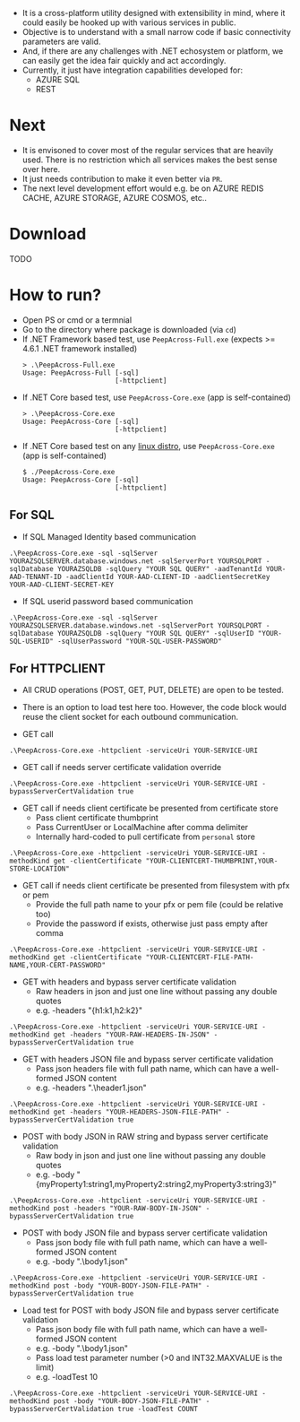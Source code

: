 - It is a cross-platform utility designed with extensibility in mind, where it could easily be hooked up with various services in public. 
- Objective is to understand with a small narrow code if basic connectivity parameters are valid. 
- And, if there are any challenges with .NET echosystem or platform, we can easily get the idea fair quickly and act accordingly. 
- Currently, it just have integration capabilities developed for:
    - AZURE SQL
    - REST

# Next
- It is envisoned to cover most of the regular services that are heavily used. There is no restriction which all services makes the best sense over here.
- It just needs contribution to make it even better via `PR`.
- The next level development effort would e.g. be on AZURE REDIS CACHE, AZURE STORAGE, AZURE COSMOS, etc..

# Download
TODO

# How to run?
- Open PS or cmd or a termnial
- Go to the directory where package is downloaded (via `cd`)
- If .NET Framework based test, use `PeepAcross-Full.exe` (expects >= 4.6.1 .NET framework installed)
    ```
    > .\PeepAcross-Full.exe
    Usage: PeepAcross-Full [-sql]
                           [-httpclient]
    ```
- If .NET Core based test, use `PeepAcross-Core.exe` (app is self-contained)
    ```
    > .\PeepAcross-Core.exe
    Usage: PeepAcross-Core [-sql]
                           [-httpclient]
    ```
- If .NET Core based test on any [linux distro](https://docs.microsoft.com/en-us/dotnet/core/rid-catalog#linux-rids), use `PeepAcross-Core.exe` (app is self-contained)
    ```
    $ ./PeepAcross-Core.exe
    Usage: PeepAcross-Core [-sql]
                           [-httpclient]
    ```

## For SQL
- If SQL Managed Identity based communication
```
.\PeepAcross-Core.exe -sql -sqlServer YOURAZSQLSERVER.database.windows.net -sqlServerPort YOURSQLPORT -sqlDatabase YOURAZSQLDB -sqlQuery "YOUR SQL QUERY" -aadTenantId YOUR-AAD-TENANT-ID -aadClientId YOUR-AAD-CLIENT-ID -aadClientSecretKey YOUR-AAD-CLIENT-SECRET-KEY
```
- If SQL userid password based communication
```
.\PeepAcross-Core.exe -sql -sqlServer YOURAZSQLSERVER.database.windows.net -sqlServerPort YOURSQLPORT -sqlDatabase YOURAZSQLDB -sqlQuery "YOUR SQL QUERY" -sqlUserID "YOUR-SQL-USERID" -sqlUserPassword "YOUR-SQL-USER-PASSWORD"
```

## For HTTPCLIENT
- All CRUD operations (POST, GET, PUT, DELETE) are open to be tested.
- There is an option to load test here too. However, the code block would reuse the client socket for each outbound communication.

- GET call
```
.\PeepAcross-Core.exe -httpclient -serviceUri YOUR-SERVICE-URI
```
- GET call if needs server certificate validation override
```
.\PeepAcross-Core.exe -httpclient -serviceUri YOUR-SERVICE-URI -bypassServerCertValidation true
```
- GET call if needs client certificate be presented from certificate store
    - Pass client certificate thumbprint
    - Pass CurrentUser or LocalMachine after comma delimiter
    - Internally hard-coded to pull certificate from `personal` store
```
.\PeepAcross-Core.exe -httpclient -serviceUri YOUR-SERVICE-URI -methodKind get -clientCertificate "YOUR-CLIENTCERT-THUMBPRINT,YOUR-STORE-LOCATION" 
```
- GET call if needs client certificate be presented from filesystem with pfx or pem
    - Provide the full path name to your pfx or pem file (could be relative too)
    - Provide the password if exists, otherwise just pass empty after comma
```
.\PeepAcross-Core.exe -httpclient -serviceUri YOUR-SERVICE-URI -methodKind get -clientCertificate "YOUR-CLIENTCERT-FILE-PATH-NAME,YOUR-CERT-PASSWORD" 
```
- GET with headers and bypass server certificate validation
    - Raw headers in json and just one line without passing any double quotes
    - e.g. -headers "{h1:k1,h2:k2}"
```
.\PeepAcross-Core.exe -httpclient -serviceUri YOUR-SERVICE-URI -methodKind get -headers "YOUR-RAW-HEADERS-IN-JSON" -bypassServerCertValidation true
```
- GET with headers JSON file and bypass server certificate validation
    - Pass json headers file with full path name, which can have a well-formed JSON content
    - e.g. -headers ".\header1.json"
```
.\PeepAcross-Core.exe -httpclient -serviceUri YOUR-SERVICE-URI -methodKind get -headers "YOUR-HEADERS-JSON-FILE-PATH" -bypassServerCertValidation true
```
- POST with body JSON in RAW string and bypass server certificate validation
    - Raw body in json and just one line without passing any double quotes
    - e.g. -body "{myProperty1:string1,myProperty2:string2,myProperty3:string3}"
```
.\PeepAcross-Core.exe -httpclient -serviceUri YOUR-SERVICE-URI -methodKind post -headers "YOUR-RAW-BODY-IN-JSON" -bypassServerCertValidation true
```
- POST with body JSON file and bypass server certificate validation
    - Pass json body file with full path name, which can have a well-formed JSON content
    - e.g. -body ".\body1.json"
```
.\PeepAcross-Core.exe -httpclient -serviceUri YOUR-SERVICE-URI -methodKind post -body "YOUR-BODY-JSON-FILE-PATH" -bypassServerCertValidation true
```
- Load test for POST with body JSON file and bypass server certificate validation
    - Pass json body file with full path name, which can have a well-formed JSON content
    - e.g. -body ".\body1.json"
    - Pass load test parameter number (>0 and INT32.MAXVALUE is the limit)
    - e.g. -loadTest 10
```
.\PeepAcross-Core.exe -httpclient -serviceUri YOUR-SERVICE-URI -methodKind post -body "YOUR-BODY-JSON-FILE-PATH" -bypassServerCertValidation true -loadTest COUNT
```
